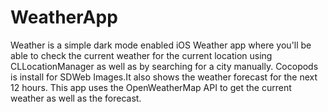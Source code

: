 # WeatherApp

Weather is a simple dark mode enabled iOS Weather app where you'll be able to check the current weather for the current location using CLLocationManager as well as by searching for a city manually. 
Cocopods is install for SDWeb Images.It also shows the weather forecast for the next 12 hours. This app uses the OpenWeatherMap API to get the current weather as well as the forecast.
